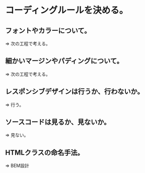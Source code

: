 # コーディングルールを決める。

## フォントやカラーについて。
=> 次の工程で考える。

## 細かいマージンやパディングについて。
=> 次の工程で考える。 

## レスポンシブデザインは行うか、行わないか。
=> 行う。

## ソースコードは見るか、見ないか。
=> 見ない。

## HTMLクラスの命名手法。
=> BEM設計